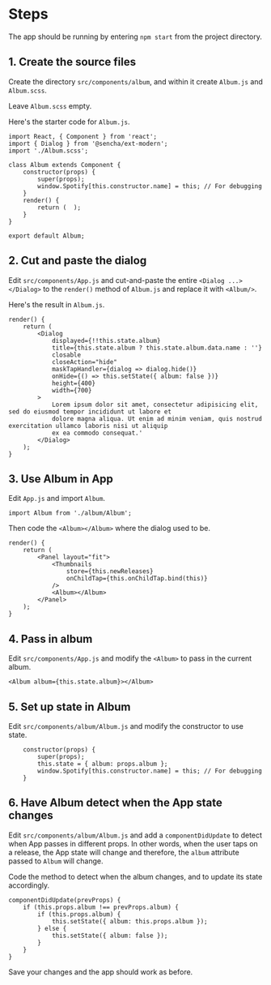 # Steps

The app should be running
by entering `npm start` from the project directory.


## 1. Create the source files

Create the directory `src/components/album`, and within it
create `Album.js` and `Album.scss`.

Leave `Album.scss` empty.

Here's the starter code for `Album.js`.

    import React, { Component } from 'react';
    import { Dialog } from '@sencha/ext-modern';
    import './Album.scss';

    class Album extends Component {
        constructor(props) {
            super(props);
            window.Spotify[this.constructor.name] = this; // For debugging
        }
        render() {
            return (  );
        }
    }

    export default Album;

## 2. Cut and paste the dialog

Edit `src/components/App.js` and cut-and-paste the entire `<Dialog ...></Dialog>`
to the `render()` method of `Album.js` and replace it with `<Album/>`.

Here's the result in `Album.js`.

    render() {
        return (
            <Dialog
                displayed={!!this.state.album}
                title={this.state.album ? this.state.album.data.name : ''}
                closable
                closeAction="hide"
                maskTapHandler={dialog => dialog.hide()}
                onHide={() => this.setState({ album: false })}
                height={400}
                width={700}
            >
                Lorem ipsum dolor sit amet, consectetur adipisicing elit, sed do eiusmod tempor incididunt ut labore et
                dolore magna aliqua. Ut enim ad minim veniam, quis nostrud exercitation ullamco laboris nisi ut aliquip
                ex ea commodo consequat.'
            </Dialog>
        );
    }


## 3. Use Album in App

Edit `App.js` and import `Album`.

    import Album from './album/Album';

Then code the `<Album></Album>` where the dialog used to be.

    render() {
        return (
            <Panel layout="fit">
                <Thumbnails
                    store={this.newReleases}
                    onChildTap={this.onChildTap.bind(this)}
                />
                <Album></Album>
            </Panel>
        );
    }

## 4. Pass in album

Edit `src/components/App.js` and modify the
`<Album>` to pass in the current album.

    <Album album={this.state.album}></Album>

## 5. Set up state in Album

Edit `src/components/album/Album.js` and modify
the constructor to use state.

        constructor(props) {
            super(props);
            this.state = { album: props.album };
            window.Spotify[this.constructor.name] = this; // For debugging
        }


## 6. Have Album detect when the App state changes

Edit `src/components/album/Album.js` and add a
`componentDidUpdate` to detect when App passes in different props. In other words, when the user taps on a release, the App state will change and
therefore, the `album` attribute passed to `Album` will change.

Code the method to detect when the album changes,
and to update its state accordingly.

    componentDidUpdate(prevProps) {
        if (this.props.album !== prevProps.album) {
            if (this.props.album) {
                this.setState({ album: this.props.album });
            } else {
                this.setState({ album: false });
            }
        }
    }


Save your changes and the app should work as before.
